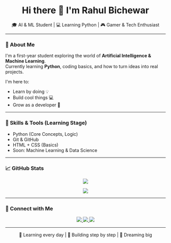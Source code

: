 
<h1 align="center">Hi there 👋 I'm Rahul Bichewar</h1>

<p align="center">
  🎓 AI & ML Student | 💻 Learning Python | 🎮 Gamer & Tech Enthusiast
</p>

---

### 🌱 About Me

I'm a first-year student exploring the world of **Artificial Intelligence & Machine Learning**.  
Currently learning **Python**, coding basics, and how to turn ideas into real projects.

I'm here to:
- Learn by doing 💡
- Build cool things 💻
- Grow as a developer 🌱

---

### 🚀 Skills & Tools (Learning Stage)

- Python (Core Concepts, Logic)
- Git & GitHub
- HTML + CSS (Basics)
- Soon: Machine Learning & Data Science

---

### 📈 GitHub Stats

<p align="center">
  <img src="https://github-readme-stats.vercel.app/api?username=bichewarrahul&show_icons=true&theme=tokyonight" />
</p>

<p align="center">
  <img src="https://streak-stats.demolab.com?user=bichewarrahul&theme=tokyonight&hide_border=true" />
</p>

---

### 🔗 Connect with Me

<p align="center">
  <a href="https://instagram.com/_____rahul_____214" target="_blank">
    <img src="https://img.shields.io/badge/Instagram-%23E4405F?style=for-the-badge&logo=instagram&logoColor=white" />
  </a>
  <a href="#" title="LinkedIn Coming Soon">
    <img src="https://img.shields.io/badge/LinkedIn-Coming%20Soon-blue?style=for-the-badge&logo=linkedin&logoColor=white" />
  </a>
  <a href="#" title="Twitter Coming Soon">
    <img src="https://img.shields.io/badge/Twitter-Coming%20Soon-1DA1F2?style=for-the-badge&logo=twitter&logoColor=white" />
  </a>
</p>

---

<p align="center">📍 Learning every day | 🔧 Building step by step | 🌟 Dreaming big</p>


<!--
**bichewarrahul/bichewarrahul** is a ✨ _special_ ✨ repository because its `README.md` (this file) appears on your GitHub profile.

Here are some ideas to get you started:

- 🔭 I’m currently working on ...
- 🌱 I’m currently learning ...
- 👯 I’m looking to collaborate on ...
- 🤔 I’m looking for help with ...
- 💬 Ask me about ...
- 📫 How to reach me: ...
- 😄 Pronouns: ...
- ⚡ Fun fact: ...
-->
